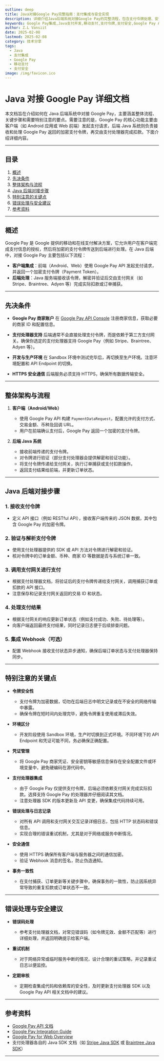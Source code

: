```yaml
---
outline: deep
title: Java对接Google Pay完整指南：支付集成与安全实现
description: 详细介绍Java后端系统对接Google Pay的完整流程，包含支付令牌处理、安全验证、错误处理等关键技术要点
keywords: Google Pay集成,Java支付开发,移动支付,支付令牌,支付安全,Google Pay API,支付处理器,加密支付
author: Z.L Vansiit
date: 2025-02-08
lastmod: 2025-02-08
category: 技术分享
tags:
  - Java
  - 支付集成
  - Google Pay
  - 移动支付
  - 支付安全
image: /img/favicon.ico
---
```


# Java 对接 Google Pay 详细文档

本文档旨在介绍如何在 Java 后端系统中对接 Google Pay，主要涵盖整体流程、关键步骤和需要特别注意的要点。需要注意的是，Google Pay 的核心功能主要由客户端（如 Android 应用或 Web 前端）发起支付请求，后端 Java 系统则负责接收和处理 Google Pay 返回的加密支付令牌，再交由支付处理器完成扣款。下面介绍详细内容。

---

## 目录

1. [概述](#概述)
2. [先决条件](#先决条件)
3. [整体架构与流程](#整体架构与流程)
4. [Java 后端对接步骤](#java-后端对接步骤)
5. [特别注意的关键点](#特别注意的关键点)
6. [错误处理与安全建议](#错误处理与安全建议)
7. [参考资料](#参考资料)

---

## 概述

Google Pay 是 Google 提供的移动和在线支付解决方案，它允许用户在客户端完成支付信息的授权，然后将加密的支付令牌传送到后端进行处理。在 Java 后端中，对接 Google Pay 主要包括以下流程：

- **客户端集成**：前端（Android、Web）使用 Google Pay API 发起支付请求，并返回一个加密支付令牌（Payment Token）。
- **后端处理**：Java 服务端接收该令牌，解密并验证后交由支付网关（如 Stripe、Braintree、Adyen 等）完成实际扣款或订单捕获。

---

## 先决条件

- **Google Pay 商家账户**
  在 [Google Pay API Console](https://developers.google.com/pay/api) 注册商家信息，获取必要的商家 ID 和配置信息。

- **支付处理器支持**
  后端通常不会直接处理支付令牌，而是依赖于第三方支付网关。确保你选定的支付处理器支持 Google Pay（例如 Stripe、Braintree、Adyen 等）。

- **开发与生产环境**
  在 Sandbox 环境中测试完毕后，再切换至生产环境。注意环境配置和 API Endpoint 的切换。

- **HTTPS 安全通信**
  后端服务必须支持 HTTPS，确保所有数据传输安全。

---

## 整体架构与流程

1. **客户端（Android/Web）**
   - 使用 Google Pay API 构建 `PaymentDataRequest`，配置允许的支付方式、交易金额、币种及回调 URL。
   - 用户在前端确认支付后，Google Pay 返回一个加密的支付令牌。

2. **后端 Java 系统**
   - 接收前端传递的支付令牌。
   - 对令牌进行验证（部分支付处理器会提供解密和验证功能）。
   - 将支付令牌传递给支付网关，执行订单捕获或支付扣款操作。
   - 返回支付结果给前端，并更新订单状态。

---

## Java 后端对接步骤

### 1. 接收支付令牌

- 定义 API 接口（例如 RESTful API），接收客户端传来的 JSON 数据，其中包含 Google Pay 的加密令牌。

### 2. 验证与解析支付令牌

- 使用支付处理器提供的 SDK 或 API 方法对令牌进行解密和验证。
- 核对令牌中的订单金额、币种、商家 ID 等数据是否与系统订单一致。

### 3. 调用支付网关进行支付

- 根据支付处理器文档，将验证后的支付令牌传递给支付网关，调用捕获订单或扣款的 API 接口。
- 注意保存和记录支付网关返回的交易 ID 和状态。

### 4. 处理支付结果

- 根据支付网关的响应更新订单状态（例如支付成功、失败、待处理等）。
- 向客户端返回最终支付结果，同时记录日志便于后续排查问题。

### 5. 集成 Webhook（可选）

- 配置 Webhook 接收支付状态异步通知，确保后端订单状态与支付处理器保持同步。

---

## 特别注意的关键点

- **令牌安全性**
  - 支付令牌为加密数据，切勿在后端日志中明文记录或在不安全的网络传输中暴露。
  - 确保令牌在短时间内处理完毕，避免令牌重复使用或滞后失效。

- **环境区分**
  - 开发阶段使用 Sandbox 环境，生产时切换到正式环境。不同环境下的 API Endpoint 和凭证可能不同，务必确保正确配置。

- **凭证管理**
  - 将 Google Pay 商家凭证、安全密钥等敏感信息保存在安全配置文件或环境变量中，避免硬编码在源代码中。

- **支付处理器集成**
  - 由于 Google Pay 仅提供支付令牌，后端必须依赖支付网关完成实际扣款。选择支持 Google Pay 的处理器并仔细阅读其文档。
  - 注意处理器 SDK 的版本更新及 API 变更，确保集成代码持续可用。

- **错误处理与日志记录**
  - 对所有 API 调用和支付网关交互记录详细日志，包括 HTTP 状态码和错误信息。
  - 实现合理的错误重试机制，尤其是对于网络或服务中断情况。

- **安全通信**
  - 使用 HTTPS 确保所有客户端与服务器之间的通信加密。
  - 验证 Webhook 消息的签名，防止伪造通知。

- **事务一致性**
  - 在支付捕获、订单更新等关键步骤中，确保事务的一致性，防止因系统异常导致的重复扣款或订单状态不一致。

---

## 错误处理与安全建议

- **错误码处理**
  - 参考支付处理器文档，对常见错误码（如令牌无效、金额不匹配等）进行详细处理，并返回明确提示给客户端。

- **重试机制**
  - 对于网络异常或临时服务中断的情况，设计合理的重试策略，并记录重试日志以便监控。

- **定期审核**
  - 定期检查集成代码和依赖库的安全性，及时更新支付处理器 SDK 以及 Google Pay API 相关文档中的建议。

---

## 参考资料

- [Google Pay API 文档](https://developers.google.com/pay/api)
- [Google Pay Integration Guide](https://developers.google.com/pay/api/android/guides/setup)
- [Google Pay for Web Overview](https://developers.google.com/pay/api/web/guides/overview)
- 支付处理器各自的 Java SDK 文档（如 [Stripe Java SDK](https://github.com/stripe/stripe-java) 或 [Braintree Java SDK](https://developers.braintreepayments.com/start/overview)）

---

